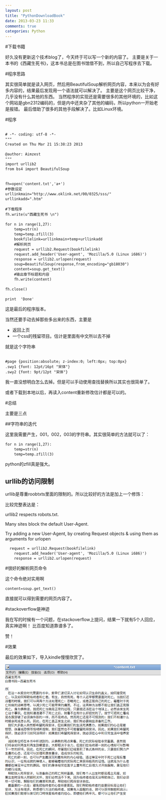 ```yaml
---
layout: post
title: "PythonDownloadBook"
date: 2013-03-23 11:33
comments: true
categories: Python
---
```


#下载书籍

好久没有更新这个技术blog了，今天终于可以写一个新的内容了。
主要是关于一本书的《西藏生死书》，这本书总是在图书馆借不到，所以自己写程序去下载。

#程序思路

其实很简单就是读入网页，然后用BeautifulSoup解析网页内容，本来以为会有好多内容的，结果最后发现用一个语法就可以解决了。
主要是这个网页比较干净，几乎没有什么其他的东西。
当然程序的实现还是需要很多的其他环境的，比如这个网站是gbn2312编码的，但是内中还夹杂了其他的编码，所以python一开始老是报错。
最后借助了很多的其他手段解决了。比如Linux环境。

<!--more-->

#程序

~~~~~~~~~~~~~~~~~~~~~~~~~~~~~~~~~~~~~~~~~~~~~~~~

# -*- coding: utf-8 -*-
"""
Created on Thu Mar 21 15:38:23 2013

@author: Aimzest
"""
import urllib2
from bs4 import BeautifulSoup


fh=open('content.txt','a+')
#参数设定
urllinkmain="http://www.oklink.net/00/0325/sss/"
urllinkadd=".htm"

#下载程序
fh.write(u"西藏生死书 \n")

for n in range(1,27):
    temp=str(n)
    temp=temp.zfill(3)
    bookfilelink=urllinkmain+temp+urllinkadd
    #解析网页
    request = urllib2.Request(bookfilelink)
    request.add_header('User-agent', 'Mozilla/5.0 (Linux i686)')
    response = urllib2.urlopen(request)
    soup=BeautifulSoup(response,from_encoding="gb18030")
    content=soup.get_text()
    #输出章节标题和内容
    fh.write(content)
    
fh.close()

print  'Done'

~~~~~~~~~~~~~~~~~~~~~~~~~~~~~~~~~~~~~~~~~~~~~~~~

这是最后的程序版本。

当然还要手动去掉那些多出来的东西，主要是

* 返回上页
* 一个css的残留项目。估计是里面有中文所以去不掉

就是这个字符串

~~~~~~~~~~~~~~~~~~~~~

#page {position:absolute; z-index:0; left:0px; top:0px}
.swy1 {font: 12pt/16pt "宋体"} 
.swy2 {font: 9pt/12pt "宋体"} 

~~~~~~~~~~~~~~~~~~~~~

我一直没想明白怎么去掉。但是可以手动使用查找替换所以其实也很简单了。

或者下载到本地以后，再读入content重新修改估计都是可以的。


#总结

主要是三点

##字符串的迭代

这里我需要产生，001，002，003的字符串。其实很简单的方法就可以了：

~~~~~~~~~~~~~~
for n in range(1,27):
    temp=str(n)
    temp=temp.zfill(3)
~~~~~~~~~~~~~~

python的zfill真是强大。

## urllib的访问限制

urllib是尊重roobtxts里面的限制的。所以比较好的方法是加上一个修饰：

比较完整表达是：

urllib2 respects robots.txt. 

Many sites block the default User-Agent.

Try adding a new User-Agent, by creating Request objects & using them as arguments for urlopen


~~~~~~~~~~~~~~~~~~~~~~~~~~~~~~~~~~~~~~~~~~~
  request = urllib2.Request(bookfilelink)
    request.add_header('User-agent', 'Mozilla/5.0 (Linux i686)')
    response = urllib2.urlopen(request)
~~~~~~~~~~~~~~~~~~~~~~~~~~~~~~~~~~~~~~~~~~~

#很好的解析网页命令

这个命令绝对实用啊

~~~~~~~~~~~~~~~~~~~~~~~~~~~~~~~~~~~
content=soup.get_text()
~~~~~~~~~~~~~~~~~~~~~~~~~~~~~~~~~~~

直接就可以得到需要的网页内容了。

#stackoverflow是神迹

我在写的时候有一个问题，在stackoverflow上提问，结果一下就有5个人回应，真实神迹啊！
比百度知道靠谱多了。

赞！

#效果

最后的效果如下，导入kindle慢慢欣赏了。

![tu1](/images/Python/downloadbook/1.png) 
